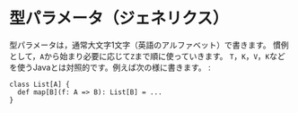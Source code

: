 型パラメータ（ジェネリクス）
============================

型パラメータは，通常大文字1文字（英語のアルファベット）で書きます。
慣例として，`A`から始まり必要に応じて`Z`まで順に使っていきます。
`T`，`K`，`V`，`K`などを使うJavaとは対照的です。例えば次の様に書きます。
:

    class List[A] {
      def map[B](f: A => B): List[B] = ...
    }
